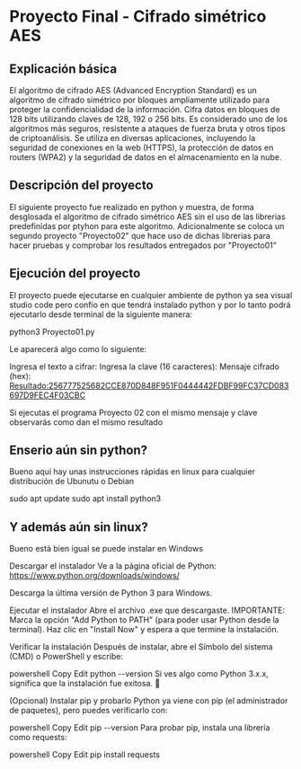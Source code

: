 # Proyecto Final - Cifrado simétrico AES

## Explicación básica
El algoritmo de cifrado AES (Advanced Encryption Standard) es un algoritmo de cifrado simétrico por bloques ampliamente utilizado para proteger la confidencialidad de la información. Cifra datos en bloques de 128 bits utilizando claves de 128, 192 o 256 bits. 
Es considerado uno de los algoritmos más seguros, resistente a ataques de fuerza bruta y otros tipos de criptoanálisis. 
Se utiliza en diversas aplicaciones, incluyendo la seguridad de conexiones en la web (HTTPS), la protección de datos en routers (WPA2) y la seguridad de datos en el almacenamiento en la nube. 

## Descripción del proyecto

El siguiente proyecto fue realizado en python y muestra, de forma desglosada el algoritmo de cifrado simétrico AES sin el uso de las librerias predefinidas por ptyhon para este algoritmo.
Adicionalmente se coloca un segundo proyecto "Proyecto02" que hace uso de dichas librerias para hacer pruebas y comprobar los resultados entregados por "Proyecto01"

## Ejecución del proyecto

El proyecto puede ejecutarse en cualquier ambiente de python ya sea visual studio code pero confío en que tendrá instalado python y por lo tanto podrá ejecutarlo desde terminal de la siguiente manera:

python3 Proyecto01.py

Le aparecerá algo como lo siguiente:

Ingresa el texto a cifrar: <ingresa tu texto ej.Hola como estas mundo>
Ingresa la clave (16 caracteres): <ingresa tu clave ej.abcdefghijklmnop>
Mensaje cifrado (hex): <Resultado:256777525682CCE870D848F951F0444442FDBF99FC37CD083697D9FEC4F03CBC>

Si ejecutas el programa Proyecto 02 con el mismo mensaje y clave observarás como dan el mismo resultado 

## Enserio aún sin python?

Bueno aquí hay unas instrucciones rápidas en linux para cualquier distribución de Ubunutu o Debian

sudo apt update
sudo apt install python3

## Y además aún sin linux? 

Bueno está bien igual se puede instalar en Windows

Descargar el instalador
Ve a la página oficial de Python:
https://www.python.org/downloads/windows/

Descarga la última versión de Python 3 para Windows.

Ejecutar el instalador
Abre el archivo .exe que descargaste.
IMPORTANTE: Marca la opción "Add Python to PATH" (para poder usar Python desde la terminal).
Haz clic en "Install Now" y espera a que termine la instalación.

Verificar la instalación
Después de instalar, abre el Símbolo del sistema (CMD) o PowerShell y escribe:

powershell
Copy
Edit
python --version
Si ves algo como Python 3.x.x, significa que la instalación fue exitosa. 🎉

(Opcional) Instalar pip y probarlo
Python ya viene con pip (el administrador de paquetes), pero puedes verificarlo con:

powershell
Copy
Edit
pip --version
Para probar pip, instala una librería como requests:

powershell
Copy
Edit
pip install requests
